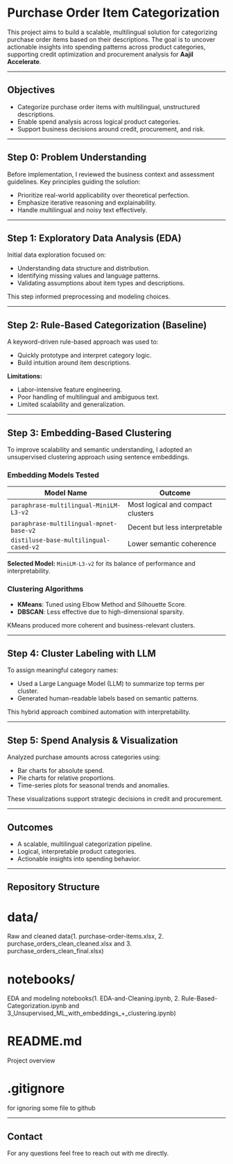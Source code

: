 # Purchase Order Item Categorization

This project aims to build a scalable, multilingual solution for categorizing purchase order items based on their descriptions. The goal is to uncover actionable insights into spending patterns across product categories, supporting credit optimization and procurement analysis for **Aajil Accelerate**.

---

## Objectives

- Categorize purchase order items with multilingual, unstructured descriptions.
- Enable spend analysis across logical product categories.
- Support business decisions around credit, procurement, and risk.

---

## Step 0: Problem Understanding

Before implementation, I reviewed the business context and assessment guidelines. Key principles guiding the solution:

- Prioritize real-world applicability over theoretical perfection.
- Emphasize iterative reasoning and explainability.
- Handle multilingual and noisy text effectively.

---

## Step 1: Exploratory Data Analysis (EDA)

Initial data exploration focused on:

- Understanding data structure and distribution.
- Identifying missing values and language patterns.
- Validating assumptions about item types and descriptions.

This step informed preprocessing and modeling choices.

---

## Step 2: Rule-Based Categorization (Baseline)

A keyword-driven rule-based approach was used to:

- Quickly prototype and interpret category logic.
- Build intuition around item descriptions.

**Limitations:**

- Labor-intensive feature engineering.
- Poor handling of multilingual and ambiguous text.
- Limited scalability and generalization.

---

## Step 3: Embedding-Based Clustering

To improve scalability and semantic understanding, I adopted an unsupervised clustering approach using sentence embeddings.

### Embedding Models Tested

| Model Name                                 | Outcome                              |
|-------------------------------------------|--------------------------------------|
| `paraphrase-multilingual-MiniLM-L3-v2`    | Most logical and compact clusters |
| `paraphrase-multilingual-mpnet-base-v2`   | Decent but less interpretable        |
| `distiluse-base-multilingual-cased-v2`    | Lower semantic coherence             |

**Selected Model:** `MiniLM-L3-v2` for its balance of performance and interpretability.

### Clustering Algorithms

- **KMeans**: Tuned using Elbow Method and Silhouette Score.
- **DBSCAN**: Less effective due to high-dimensional sparsity.

KMeans produced more coherent and business-relevant clusters.

---

## Step 4: Cluster Labeling with LLM

To assign meaningful category names:

- Used a Large Language Model (LLM) to summarize top terms per cluster.
- Generated human-readable labels based on semantic patterns.

This hybrid approach combined automation with interpretability.

---

## Step 5: Spend Analysis & Visualization

Analyzed purchase amounts across categories using:

- Bar charts for absolute spend.
- Pie charts for relative proportions.
- Time-series plots for seasonal trends and anomalies.

These visualizations support strategic decisions in credit and procurement.

---

## Outcomes

- A scalable, multilingual categorization pipeline.
- Logical, interpretable product categories.
- Actionable insights into spending behavior.

---

## Repository Structure

# data/ 
Raw and cleaned data(1. purchase-order-items.xlsx, 2. purchase_orders_clean_cleaned.xlsx and 3. purchase_orders_clean_final.xlsx) 

# notebooks/ 
EDA and modeling notebooks(1. EDA-and-Cleaning.ipynb, 2. Rule-Based-Categorization.ipynb and 3_Unsupervised_ML_with_embeddings_+_clustering.ipynb)

# README.md  
Project overview

# .gitignore  
for ignoring some file to github

---

## Contact

For any questions feel free to reach out with me directly.

